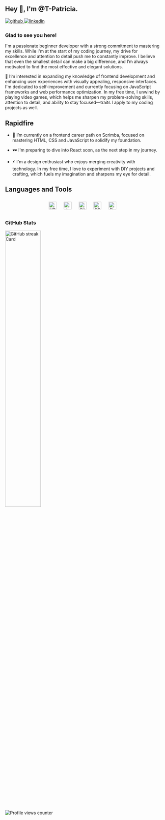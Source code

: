 ## Hey 👋, I'm @T-Patricia.


<a href="https://github.com/T-Patricia" target="_blank">
<img src=https://img.shields.io/badge/github-%2324292e.svg?&style=for-the-badge&logo=github&logoColor=white alt=github style="margin-bottom: 5px;" />
</a>
<a href="https://linkedin.com/in/patricia-telek" target="_blank">
<img src=https://img.shields.io/badge/linkedin-%231E77B5.svg?&style=for-the-badge&logo=linkedin&logoColor=white alt=linkedin style="margin-bottom: 5px;" />
</a>  


### Glad to see you here!
I'm a passionate beginner developer with a strong commitment to mastering my skills. While I'm at the start of my coding journey, my drive for excellence and attention to detail push me to constantly improve. I believe that even the smallest detail can make a big difference, and I’m always motivated to find the most effective and elegant solutions.

👀 I’m interested in expanding my knowledge of frontend development and enhancing user experiences with visually appealing, responsive interfaces. I'm dedicated to self-improvement and currently focusing on JavaScript frameworks and web performance optimization. In my free time, I unwind by playing video games, which helps me sharpen my problem-solving skills, attention to detail, and ability to stay focused—traits I apply to my coding projects as well.


## Rapidfire

- 🌱 I’m currently on a frontend career path on Scrimba, focused on mastering HTML, CSS and JavaScript to solidify my foundation.


- 🕶️ I'm preparing to dive into React soon, as the next step in my journey.


- ⚡ I'm a design enthusiast who enjoys merging creativity with technology. In my free time, I love to experiment with DIY projects and crafting, which fuels my imagination and sharpens my eye for detail.





## Languages and Tools
<div align="center">  
<a href="https://en.wikipedia.org/wiki/HTML5" target="_blank"><img style="margin: 10px" src="https://profilinator.rishav.dev/skills-assets/html5-original-wordmark.svg" alt="HTML5" height="25" /></a>  
<a href="https://www.javascript.com/" target="_blank"><img style="margin: 10px" src="https://profilinator.rishav.dev/skills-assets/javascript-original.svg" alt="JavaScript" height="25" /></a>  
<a href="https://github.com/" target="_blank"><img style="margin: 10px" src="https://profilinator.rishav.dev/skills-assets/git-scm-icon.svg" alt="Git" height="25" /></a>  
<a href="https://www.w3schools.com/css/" target="_blank"><img style="margin: 10px" src="https://profilinator.rishav.dev/skills-assets/css3-original-wordmark.svg" alt="CSS3" height="25" /></a>  
<a href="https://reactjs.org/" target="_blank"><img style="margin: 10px" src="https://profilinator.rishav.dev/skills-assets/react-original-wordmark.svg" alt="React" height="25" /></a>  
</div>

**<h3 align="left">GitHub Stats</h3>**

<p align="left">
  <img width="48%" src="https://streak-stats.demolab.com/?user=T-Patricia&theme=react&hide_border=false&date_format=M+j%5B%2C+Y%5D&mode=daily&hide_total_contributions=false&hide_current_streak=false&hide_longest_streak=false&card_height=200" alt="GitHub streak Card" />
</p>




![Profile views counter](https://komarev.com/ghpvc/?username=T-Patricia&&style=flat-square)
